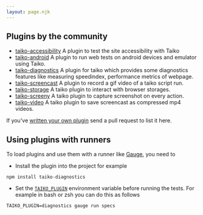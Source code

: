 ```yaml
---
layout: page.njk
---
```


## Plugins by the community

* [taiko-accessibility](https://github.com/andreas-ku/taiko-accessibility) A plugin to test the 
site accessibility with Taiko
* [taiko-android](https://github.com/saikrishna321/taiko-android) A plugin to run web tests on 
android devices and emulator using Taiko.
* [taiko-diagnostics](https://github.com/saikrishna321/taiko-diagnostics) A plugin for taiko which 
provides some diagnostics features like measuring speedindex, performance metrics of webpage.
* [taiko-screencast](https://github.com/getgauge-contrib/taiko-screencast) A plugin to record a 
gif video of a taiko script run.
* [taiko-storage](https://github.com/BugDiver/taiko-storage) A taiko plugin to interact with browser storages.
* [taiko-screeny](https://github.com/saikrishna321/taiko-screeny) A taiko plugin to capture screenshot on every action.
* [taiko-video](https://github.com/hkang1/taiko-video) A taiko plugin to save screencast as compressed mp4 videos.

If you've [written your own plugin](/writing_plugins) send a pull request to list it here. 

## Using plugins with runners

To load plugins and use them with a runner like [Gauge](https://gauge.org), you need to 

* Install the plugin into the project for example 
```
npm install taiko-diagnostics
```
* Set the [`TAIKO_PLUGIN`](https://docs.taiko.dev/configuring_taiko/#using-environment-variables) 
environment variable before running the tests. For example in bash or zsh you can do this as follows

```
TAIKO_PLUGIN=diagnostics gauge run specs
```
